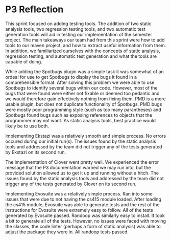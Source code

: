 # P3 Reflection

This sprint focused on adding testing tools. The addition of two static analysis tools, two regression testing tools, and two automatic test generation tools will aid in testing our implementation of the semester project. The main takeaways our team had from this sprint were how to add tools to our maven project, and how to extract useful information from them. In addition, we familiarized ourselves with the concepts of static analysis, regression testing, and automatic test generation and what the tools are capable of doing.

While adding the Spotbugs plugin was a simple task it was somewhat of an ordeal for use to get Spotbugs to display the bugs it found in a comprehensible format. After solving this problem we were able to use Spotbugs to identify several bugs within our code. However, most of the bugs that were found were either not fixable or deemed too pedantic and we would therefore gain effectively nothing from fixing them. PMD is a more usable plugin, but does not duplicate functionality of Spotbugs. PMD bugs were mostly poor programming style (such as too many parantheses) and Spotbugs found bugs such as exposing references to objects that the programmer may not want. As static analysis tools, best practice would likely be to use both.

Implementing Ekstazi was a relatively smooth and simple process. No errors occured during our initial run(s). The issues found by the static analysis tools and addressed by the team did not trigger any of the tests generated by Ekstazi on its second run.

The implementation of Clover went pretty well. We experienced the error message that the P3 documentation warned we may run into, but the provided solution allowed us to get it up and running without a hitch. The issues found by the static analysis tools and addressed by the team did not trigger any of the tests generated by Clover on its second run.

Implementing Evosuite was a relatively simple process. Ran into some issues that were due to not having the cs415 module loaded. After loading the cs415 module, Evosuite was able to generate tests and the rest of the instructions for Evosuite were extremely easy to follow. All of the tests generated by Evosuite passed. Randoop was similarly easy to install. It took a bit to generate all of the tests. However, no issues were faced with moving the classes, the code linter (perhaps a form of static analysis) was able to adjust the package they were in. All randoop tests passed. 
